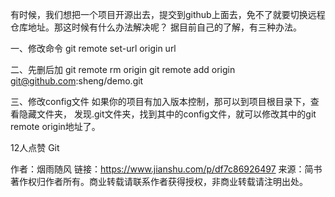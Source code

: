 有时候，我们想把一个项目开源出去，提交到github上面去，免不了就要切换远程仓库地址。那这时候有什么办法解决呢？
据目前自己的了解，有三种办法。

一、修改命令
git remote set-url origin url

二、先删后加
git remote rm origin
git remote add origin git@github.com:sheng/demo.git

三、修改config文件
如果你的项目有加入版本控制，那可以到项目根目录下，查看隐藏文件夹， 发现.git文件夹，找到其中的config文件，就可以修改其中的git remote origin地址了。

12人点赞
Git


作者：烟雨随风
链接：https://www.jianshu.com/p/df7c86926497
来源：简书
著作权归作者所有。商业转载请联系作者获得授权，非商业转载请注明出处。
